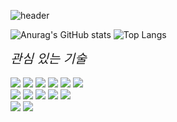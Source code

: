 ![header](https://capsule-render.vercel.app/api?type=waving&color=34567C&customColorList=0,2,2,5,30&height=200&section=header&text=BANG%20JEONG%20HUN&fontColor=ffffff&fontSize=52&fontAlign=70&animation=twinkling&rotate=+3&desc=DEVELOPER&descSize=40&descAlignY=25&descAlign=80)


![Anurag's GitHub stats](https://github-readme-stats-git-masterrstaa-rickstaa.vercel.app/api?username=wjdgns2751&show_icons=true&theme=prussian&hide=contribs&locale=kr)  ![Top Langs](https://github-readme-stats-git-masterrstaa-rickstaa.vercel.app/api/top-langs/?username=wjdgns2751&layout=compact&theme=prussian&show_icons=true&locale=kr)

 <div style="font-style: italic;font-size:20px;">관심 있는 기술</div>
 <br>
 <div>
    <img src="https://img.shields.io/badge/Spring -ffffff?style=flat&logo=spring&logoColor=6DB33F">
    <img src="https://img.shields.io/badge/Spring Boot-ffffff?style=flat&logo=springboot&logoColor=6DB33F">
    <img src="https://img.shields.io/badge/Flutter-ffffff?style=flat&logo=Flutter&logoColor=0094F5">
    <img src="https://img.shields.io/badge/Dart-ffffff?style=flat&logo=Dart&logoColor=0094F5">
    <img src="https://img.shields.io/badge/JavaScript-ffffff?style=flat&logo=javascript&logoColor=#F7DF1E">
    <img src="https://img.shields.io/badge/Docker-ffffff?style=flat&logo=Docker&logoColor=2496ED">
    <br>
    <img src="https://img.shields.io/badge/Apache Tomcat-ffffff?style=flat&logo=apachetomcat&logoColor=0B556A">
    <img src="https://img.shields.io/badge/MySQL-ffffff?style=flat&logo=MySQL&logoColor=4479A1">
    <img src="https://img.shields.io/badge/PostgreSQL-ffffff?style=flat&logo=postgresql&logoColor=4479A1">
    <img src="https://img.shields.io/badge/Intellij IDEA-ffffff?style=flat&logo=intellijidea&logoColor=000000">
    <img src="https://img.shields.io/badge/Android Studio-ffffff?style=flat&logo=androidstudio&logoColor=3DDC84">
    <br>
    <img src="https://img.shields.io/badge/Visual Studio Code-ffffff?style=flat&logo=visualstudiocode&logoColor=007ACC">
    <img src="https://img.shields.io/badge/Openlayers-ffffff?style=flat&logo=Openlayers&logoColor=1F6B75">
  </div>
